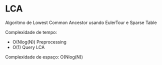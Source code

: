 # LCA

<!-- DESCRIPTION -->
Algoritmo de Lowest Common Ancestor usando EulerTour e Sparse Table
<!-- DESCRIPTION -->

Complexidade de tempo:

- O(Nlog(N)) Preprocessing
- O(1) Query LCA

Complexidade de espaço: O(Nlog(N))
